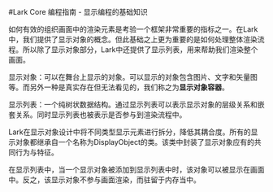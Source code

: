 #Lark Core 编程指南 - 显示编程的基础知识


如何有效的组织画面中的渲染元素是考验一个框架非常重要的指标之一。在Lark中，我们提供了显示对象的概念。但此基础之上更为重要的是如何处理整体渲染流程。所以除了显示对象部分，Lark中还提供了显示列表，用来帮助我们渲染整个画面。

显示对象：可以在舞台上显示的对象。可以显示的对象包含图片、文字和矢量图等。而另外一种是真实存在但无法看见的，我们称之为**显示对象容器**。

显示列表：一个纯树状数据结构。通过显示列表可以表示显示对象的层级关系和嵌套关系。同时显示列表也被表示是否参与到渲染流程中。

Lark在显示对象设计中将不同类型显示元素进行拆分，降低其耦合度。所有的显示对象都继承自一个名称为DisplayObject的类。该类中封装了显示对象应有的共同行为与特征。

在显示列表中，当一个显示对象被添加到显示列表中时，该对象可以被显示在画面中。反之，该显示对象不参与画面渲染，而驻留于内存当中。

